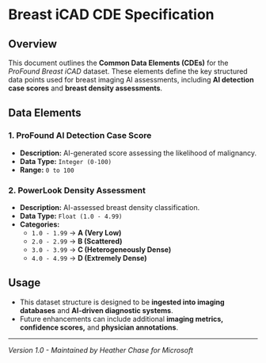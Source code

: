 # Breast iCAD CDE Specification

## Overview

This document outlines the **Common Data Elements (CDEs)** for the *ProFound Breast iCAD* dataset. These elements define the key structured data points used for breast imaging AI assessments, including **AI detection case scores** and **breast density assessments**.

## Data Elements

### 1. ProFound AI Detection Case Score

- **Description:** AI-generated score assessing the likelihood of malignancy.
- **Data Type:** `Integer (0-100)`
- **Range:** `0 to 100`

### 2. PowerLook Density Assessment

- **Description:** AI-assessed breast density classification.
- **Data Type:** `Float (1.0 - 4.99)`
- **Categories:**
  - `1.0 - 1.99` → **A (Very Low)**
  - `2.0 - 2.99` → **B (Scattered)**
  - `3.0 - 3.99` → **C (Heterogeneously Dense)**
  - `4.0 - 4.99` → **D (Extremely Dense)**

## Usage

- This dataset structure is designed to be **ingested into imaging databases** and **AI-driven diagnostic systems**.
- Future enhancements can include additional **imaging metrics, confidence scores,** and **physician annotations**.

---
*Version 1.0 - Maintained by Heather Chase for Microsoft*
